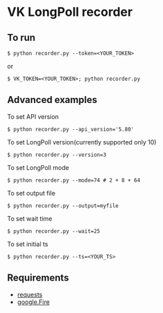 # VK LongPoll recorder
## To run
`$ python recorder.py --token=<YOUR_TOKEN>`

or

`$ VK_TOKEN=<YOUR_TOKEN>; python recorder.py`

## Advanced examples

To set API version

`$ python recorder.py --api_version='5.80'`

To set LongPoll version(currently supported only 10)

`$ python recorder.py --version=3`

To set LongPoll mode 

`$ python recorder.py --mode=74 # 2 + 8 + 64`

To set output file

`$ python recorder.py --output=myfile`

To set wait time

`$ python recorder.py --wait=25`

To set initial ts

`$ python recorder.py --ts=<YOUR_TS>`

## Requirements
- [requests](https://github.com/psf/requests)
- [google.Fire](https://github.com/google/python-fire)
